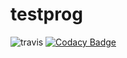 # testprog
![travis](https://travis-ci.org/ramankatti-shilpa/testprog.svg?branch=master)
[![Codacy Badge](https://api.codacy.com/project/badge/Grade/701ea6cc9946406cb062a936ed49fae6)](https://www.codacy.com/app/ramankatti-shilpa/testprog?utm_source=github.com&amp;utm_medium=referral&amp;utm_content=ramankatti-shilpa/testprog&amp;utm_campaign=Badge_Grade)
